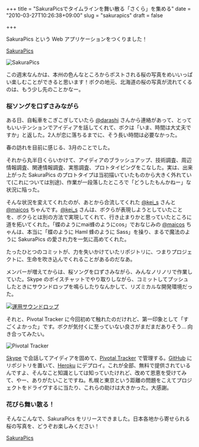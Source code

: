 +++
title = "SakuraPicsでタイムラインを舞い散る「さくら」を集める"
date = "2010-03-27T10:26:38+09:00"
slug = "sakurapics"
draft = false

+++

<p>﻿﻿SakuraPics という Web アプリケーションをつくりました！</p>
<p><a href="http://bit.ly/sakurapics" title="SakuraPics">SakuraPics</a></p>
<p><img src="http://img.skitch.com/20100326-e6unuk5sw79n4crfw7r7aff4rx.png" alt="SakuraPics" /></p>
<p>この週末なんかは、本州の色んなところからポストされる桜の写真をめいいっぱい楽しむことができると思います！ボクの地元、北海道の桜の写真が流れてくるのは、もう少し先のことかなー。</p>
<h3>桜ソングを口ずさみながら</h3>
<p>ある日、自転車をこぎこぎしていたら <a href="http://twitter.com/darashi" title="@darashi (dara) (darashi) on Twitter">@darashi</a> さんから連絡があって、とってもいいテンションでアイディアを話してくれて、ボクは「いま、時間は大丈夫ですか」と返した。2人が恋に落ちるまでに、そう長い時間は必要なかった。</p>
<p>春の訪れを目前に感じる、3月のことでした。</p>
<p>それから丸半日くらいかけて、アイディアのブラッシュアップ、技術調査、周辺情報調査、関連情報調査、実態調査、プロトタイピングをこなした。実は、出来上がった SakuraPics のプロトタイプは当初描いていたものから大きく外れていて(これについては別途)、作業が一段落したところで「どうしたもんかねー」な状況に陥った。</p>
<p>そんな状況を変えてくれたのが、あとから合流してくれた <a href="http://twitter.com/kei_s" title="kei-s (kei_s) on Twitter">@kei_s</a> さんと <a href="http://twitter.com/maicos" title="maicos (maicos) on Twitter">@maicos</a> ちゃんです。<a href="http://twitter.com/kei_s" title="kei-s (kei_s) on Twitter">@kei_s</a> さんは、ボクらが表現しようとしていたことを、ボクらとは別の方法で実現してくれて、行き止まりかと思っていたところに道を拓いてくれた。「蝶のようにmai蜂のようにcos」でおなじみの <a href="http://twitter.com/maicos" title="maicos (maicos) on Twitter">@maicos</a> ちゃんは、本当に「蝶のように Haml 蜂のように Sass」を操り、まるで魔法のように SakuraPics の愛され力を一気に高めてくれた。</p>
<p>たったひとつのコミットが、力を失いかけていたリポジトリに、つまりプロジェクトに、生命を吹き込んでくれることがあるのだなあ。</p>
<p>メンバーが増えてからは、桜ソングを口ずさみながら、みんなノリノリで作業していた。Skype のボイスチャットでやり取りしながら、コミットしてプッシュしたときにサウンドロップを鳴らしたりなんかして、リズミカルな開発環境だった。</p>
<p><a href="http://www.flickr.com/photos/june29/4397239366/" title="運用サウンドロップ by june29, on Flickr"><img src="http://farm5.static.flickr.com/4026/4397239366_a5ab609a5f.jpg" alt="運用サウンドロップ" /></a></p>
<p>それと、Pivotal Tracker に今回初めて触れたのだけれど、第一印象として「すごくよかった」です。ボクが気付くに至っていない良さがまだまだありそう… 向き合ってみたい。</p>
<p><img src="http://img.skitch.com/20100327-r5tatce9mhkusn5swjxpqwxcjk.png" alt="Pivotal Tracker" /></p>
<p><a href="http://www.skype.com/" title="Make the most of Skype - free internet calls and great value calls">Skype</a> で会話してアイディアを固めて、<a href="http://www.pivotaltracker.com/" title="Pivotal Tracker - Free Lightweight Agile Project Management &amp; Team Collaboration, from Pivotal Labs">Pivotal Tracker</a> で管理する。<a href="http://github.com/" title="Secure source code hosting and collaborative development - GitHub">GitHub</a> にリポジトリを置いて、<a href="http://heroku.com/" title="Heroku | Ruby Cloud Platform as a Service">Heroku</a> にデプロイ。これが全部、無料で提供されているんですよ、そんなこと知識としては知っていたけれど、改めて恩恵を受けてみて、やー、ありがたいことですね。札幌と東京という距離の問題をこえてプロジェクトをドライヴするに当たり、これらの助けは大きかった。大感謝。</p>
<h3>花びら舞い散る！</h3>
<p>そんなこんなで、SakuraPics をリリースできました。日本各地から寄せられる桜の写真を、どうぞお楽しみください！</p>
<p><a href="http://bit.ly/sakurapics" title="SakuraPics">SakuraPics</a></p>
